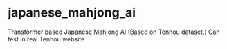 # japanese_mahjong_ai
Transformer based Japanese Mahjong AI (Based on Tenhou dataset.)
Can test in real Tenhou website
